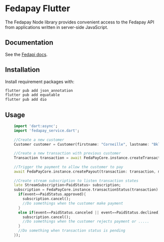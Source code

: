 # Fedapay Flutter

The Fedapay Node library provides convenient access to the Fedapay API from
applications written in server-side JavaScript.

## Documentation

See the [Fedapi docs](https://docs.fedapay.com/paiements/transactions).

## Installation

Install requirement packages with:

```bash
flutter pub add json_annotation 
flutter pub add equatable 
flutter pub add dio 
```

## Usage

```dart
    import 'dart:async';
    import 'fedapay_service.dart';
    
    //Create a new customer
    Customer customer = Customer(firstname: "Corneille", lastname: "Bkle", email: "bankolecorneille@gmail.com", phoneNumber: PhoneNumber(number: "+22999100542"));
    
    //Create a new transaction with previous customer
    Transaction transaction = await FedaPayCore.instance.createTransaction(amount: 5000, customer: customer);
    
    //Trigger the payment to allow the customer to pay
    await FedaPayCore.instance.createPayout(transaction: transaction, method: TransactionMethod.mtn);
    
    //Create stream subscription to listen transaction states
    late StreamSubscription<PaidStatus> subscription;
    subscription = FedaPayCore.instance.transactionStatus(transaction).listen((event) {
      if(event==PaidStatus.approved){
        subscription.cancel();
        //Do somethings when the customer make payment
      }
      else if(event==PaidStatus.canceled || event==PaidStatus.declined){
        subscription.cancel();
        //Do somethings when the customer rejects payment or .....
      }
      //Do something when transaction status is pending
    });
```
